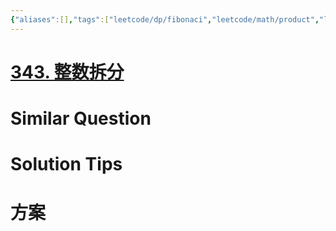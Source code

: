 ```yaml
---
{"aliases":[],"tags":["leetcode/dp/fibonaci","leetcode/math/product","leetcode/unsolved","leetcode/greedy-algorithm"],"review-dates":[],"dg-publish":true,"difficulty":"medium","date-created":"2023-07-10-Mon, 5:41:34 pm","date-modified":"2023-07-10-Mon, 5:42:43 pm","permalink":"/programming/basic/leetcode/343. 整数拆分/","dgPassFrontmatter":true}
---
```



# [343. 整数拆分](https://leetcode.cn/problems/integer-break/)

# Similar Question

# Solution Tips

# 方案

